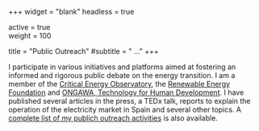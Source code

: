 +++
widget = "blank"
headless = true

active = true  
weight = 100  

title = "Public Outreach"
#subtitle = " ..."
+++

I participate in various initiatives and platforms aimed at fostering an informed and rigorous public debate on the energy transition. I am a member of the [Critical Energy Observatory](https://observatoriocriticodelaenergia.org/), the [Renewable Energy Foundation](https://fundacionrenovables.org/) and [ONGAWA, Technology for Human Development](https://ongawa.org/).
I have published several articles in the press, a TEDx talk, reports to explain the operation of the electricity market in Spain and several other topics. A [complete list of my publich outreach activities](uploads/Public_Outreach_Marta_Victoria.pdf) is also available.





